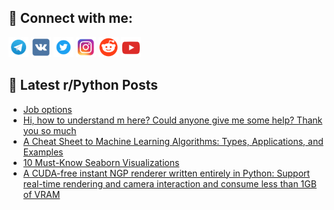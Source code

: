 ## 🔎 Connect with me:
[<img src="https://github.com/bullbesh/bullbesh/blob/main/images/Telegram.png" width="32" height="32" />](https://t.me/bullbesh)
[<img src="https://github.com/bullbesh/bullbesh/blob/main/images/VK.png" width="32" height="32" />](https://vk.com/bullbesh)
[<img src="https://github.com/bullbesh/bullbesh/blob/main/images/Twitter.png" width="32" height="32" />](https://twitter.com/bullbesh1)
[<img src="https://github.com/bullbesh/bullbesh/blob/main/images/Instagram.png" width="32" height="32" />](https://www.instagram.com/bullbesh)
[<img src="https://github.com/bullbesh/bullbesh/blob/main/images/Reddit.png" width="32" height="32" />](https://www.reddit.com/user/bullbesh)
[<img src="https://github.com/bullbesh/bullbesh/blob/main/images/YouTube.png" width="32" height="32" />](https://www.youtube.com/channel/UCtfjRs6uzgq5mfm8S06WTcg)

## 📕 Latest r/Python Posts
<!-- BLOG-POST-LIST:START -->
- [Job options](https://www.reddit.com/r/Python/comments/zr8bln/job_options/)
- [Hi, how to understand m here? Could anyone give me some help? Thank you so much](https://www.reddit.com/r/Python/comments/zr7q43/hi_how_to_understand_m_here_could_anyone_give_me/)
- [A Cheat Sheet to Machine Learning Algorithms: Types, Applications, and Examples](https://www.reddit.com/r/Python/comments/zr7iq2/a_cheat_sheet_to_machine_learning_algorithms/)
- [10 Must-Know Seaborn Visualizations](https://www.reddit.com/r/Python/comments/zr7417/10_mustknow_seaborn_visualizations/)
- [A CUDA-free instant NGP renderer written entirely in Python: Support real-time rendering and camera interaction and consume less than 1GB of VRAM](https://www.reddit.com/r/Python/comments/zr6xlv/a_cudafree_instant_ngp_renderer_written_entirely/)
<!-- BLOG-POST-LIST:END -->
